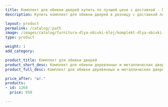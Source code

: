 ```yaml
---
title: Комплект для обивки дверей купить по лучшей цене с доставкой - Поролоныч
description: Купить комплект для обивки дверей в розницу с доставкой по Москве в интернет-магазине Поролоныча.

layout: product
permalink: /catalog/:path
image: /images/catalog/furnitura-dlya-obivki-klej/komplekt-dlya-obivki-dverey-01_1600w.jpg
type: product

weight: 1
add_category: 

product_title: Комплект для обивки дверей
product_short_desc: Комплект для обивки деревянных и металлических дверей на базе искусственной кожи. В нём вы найдёте всё необходимое для реставрации старой обивки.
product_full_desc: Комплект для обивки деревянных и металлических дверей на базе искусственной кожи. В нём Вы найдёте всё необходимое для реставрации старой обивки. Готовые комплекты для обивки двери с одной стороны включают в себя полотно винилискожи 2,1х0,93м, поролон 10 мм, валики, гвозди декоративные, гвозди металлические.

price_after: "шт."
products:
- id: 1264
  price: 950

---
```

